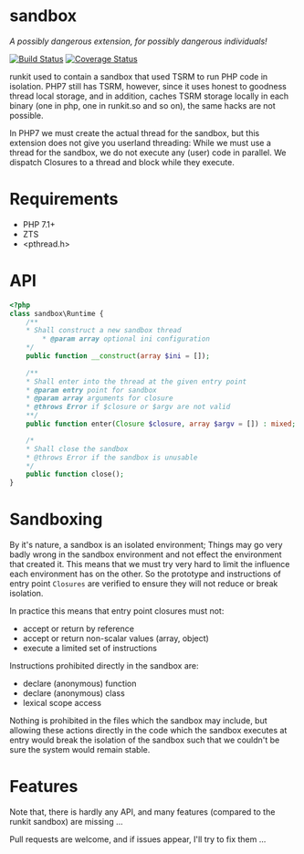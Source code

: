 sandbox
=======
*A possibly dangerous extension, for possibly dangerous individuals!*

[![Build Status](https://travis-ci.org/krakjoe/sandbox.svg?branch=master)](https://travis-ci.org/krakjoe/sandbox)
[![Coverage Status](https://coveralls.io/repos/github/krakjoe/sandbox/badge.svg?branch=master)](https://coveralls.io/github/krakjoe/sandbox?branch=master)

runkit used to contain a sandbox that used TSRM to run PHP code in isolation. PHP7 still has TSRM, however, since it uses honest to goodness thread local storage, and in addition, caches TSRM storage locally in each binary (one in php, one in runkit.so and so on), the same hacks are not possible.

In PHP7 we must create the actual thread for the sandbox, but this extension does not give you userland threading: While we must use a thread for the sandbox, we do not execute any (user) code in parallel. We dispatch Closures to a thread and block while they execute.

Requirements
============

  * PHP 7.1+
  * ZTS
  * <pthread.h>

API
===

```php
<?php
class sandbox\Runtime {
	/**
	* Shall construct a new sandbox thread
        * @param array optional ini configuration
	*/
	public function __construct(array $ini = []);
	
	/**
	* Shall enter into the thread at the given entry point
	* @param entry point for sandbox
	* @param array arguments for closure
	* @throws Error if $closure or $argv are not valid
	**/
	public function enter(Closure $closure, array $argv = []) : mixed;

	/*
	* Shall close the sandbox
	* @throws Error if the sandbox is unusable
	*/
	public function close();
}
```

Sandboxing
==========

By it's nature, a sandbox is an isolated environment; Things may go very badly wrong in the sandbox environment and not effect the environment that created it. This means that we must try very hard to limit the influence each environment has on the other. So the prototype and instructions of entry point ```Closures``` are verified to ensure they will not reduce or break isolation.

In practice this means that entry point closures must not:

  * accept or return by reference
  * accept or return non-scalar values (array, object)
  * execute a limited set of instructions

Instructions prohibited directly in the sandbox are:

  * declare (anonymous) function
  * declare (anonymous) class
  * lexical scope access

Nothing is prohibited in the files which the sandbox may include, but allowing these actions directly in the code which the sandbox executes at entry would break the isolation of the sandbox such that we couldn't be sure the system would remain stable.

Features
========

Note that, there is hardly any API, and many features (compared to the runkit sandbox) are missing ...

Pull requests are welcome, and if issues appear, I'll try to fix them ...
